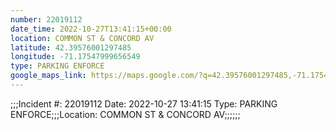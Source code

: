 ```yaml
---
number: 22019112
date_time: 2022-10-27T13:41:15+00:00
location: COMMON ST & CONCORD AV
latitude: 42.39576001297485
longitude: -71.17547999656549
type: PARKING ENFORCE
google_maps_link: https://maps.google.com/?q=42.39576001297485,-71.17547999656549
---
```


;;;Incident #: 22019112  Date: 2022-10-27 13:41:15   Type: PARKING ENFORCE;;;Location: COMMON ST & CONCORD AV;;;;;;
